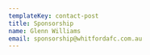 ```yaml
---
templateKey: contact-post
title: Sponsorship
name: Glenn Williams
email: sponsorship@whitfordafc.com.au
---
```

